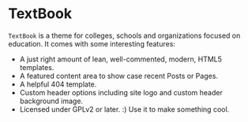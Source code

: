 
TextBook
===

`TextBook` is a theme for colleges, schools and organizations focused on education. It comes with some interesting features:

* A just right amount of lean, well-commented, modern, HTML5 templates.
* A featured content area to show case recent Posts or Pages.
* A helpful 404 template.
* Custom header options including site logo and custom header background image.
* Licensed under GPLv2 or later. :) Use it to make something cool.
